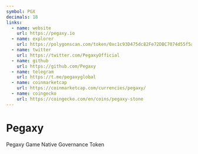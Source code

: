 ```yaml
---
symbol: PGX
decimals: 18
links:
  - name: website
    url: https://pegaxy.io
  - name: explorer
    url: https://polygonscan.com/token/0xc1c93D475dc82Fe72DBC7074d55f5a734F8cEEAE
  - name: twitter
    url: https://twitter.com/PegaxyOfficial
  - name: github
    url: https://github.com/Pegaxy
  - name: telegram
    url: https://t.me/pegaxyglobal
  - name: coinmarketcap
    url: https://coinmarketcap.com/currencies/pegaxy/
  - name: coingecko
    url: https://coingecko.com/en/coins/pegaxy-stone
---
```


# Pegaxy

Pegaxy Game Native Governance Token
